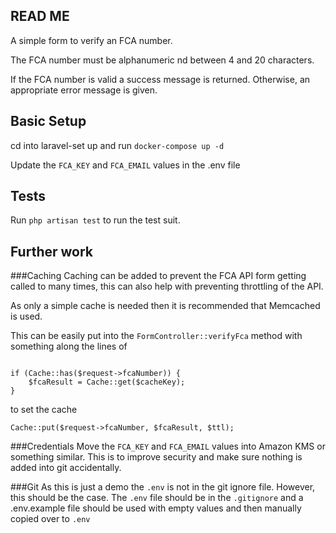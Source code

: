 ## READ ME
A simple form to verify an FCA number.

The FCA number must be alphanumeric nd between 4 and 20 characters. 

If the FCA number is valid a success message is returned. Otherwise, an appropriate error message is given.

## Basic Setup
cd into laravel-set up and run 
``` docker-compose up -d ```

Update the ``FCA_KEY`` and ``FCA_EMAIL`` values in the .env file





## Tests
Run 
```php artisan test``` to run the test suit. 

## Further work
###Caching
Caching can be added to prevent the FCA API form getting called to many times, this can also help with preventing
throttling of the API. 

As only a simple cache is needed then it is recommended that Memcached is used. 

This can be easily put into the ```FormController::verifyFca``` method with something along the lines of 

```

if (Cache::has($request->fcaNumber)) {
    $fcaResult = Cache::get($cacheKey);
}
```

to set the cache
```
Cache::put($request->fcaNumber, $fcaResult, $ttl);
```

###Credentials
Move the  ``FCA_KEY`` and ``FCA_EMAIL`` values into Amazon KMS or something similar.
This is to improve security and make sure nothing is added into git accidentally. 

###Git
As this is just a demo the ``.env`` is not in the git ignore file. 
However, this should be the case. The ``.env`` file should be in the ``.gitignore`` and a .env.example
file should be used with empty values and then manually copied over to ``.env``
